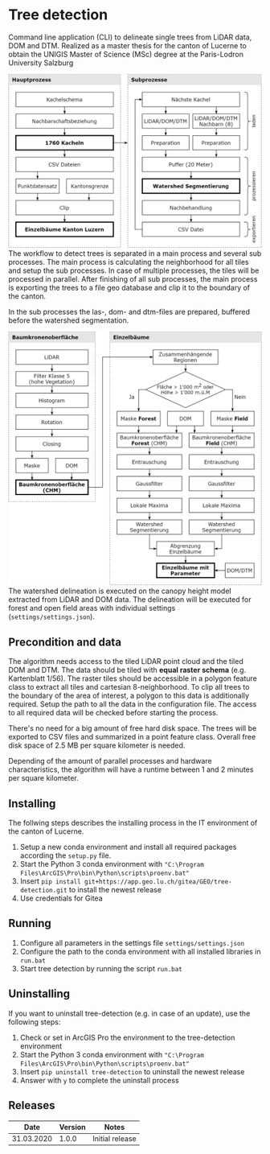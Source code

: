 Tree detection
==============
Command line application (CLI) to delineate single trees from LiDAR data, DOM and DTM.
Realized as a master thesis for the canton of Lucerne to obtain the UNIGIS Master of Science (MSc) degree at the Paris-Lodron University Salzburg


![Final workflow](doc/final_workflow.png)
The workflow to detect trees is separated in a main process and several sub processes.
The main process is calculating the neighborhood for all tiles and setup the sub processes.
In case of multiple processes, the tiles will be processed in parallel. 
After finishing of all sub processes, the main process is exporting the trees to a file geo
database and clip it to the boundary of the canton.

In the sub processes the las-, dom- and dtm-files are prepared, buffered before the watershed
segmentation.

![Workflow for watershed delineation](doc/watershed_workflow.png)
The watershed delineation is executed on the canopy height model extracted from
LiDAR and DOM data. The delineation will be executed for forest and open field areas
with individual settings (`settings/settings.json`).

Precondition and data
---------------------
The algorithm needs access to the tiled LiDAR point cloud and the tiled DOM and DTM.
The data should be tiled with **equal raster schema** (e.g. Kartenblatt 1/56).
The raster tiles should be accessible in a polygon feature class to extract all tiles
and cartesian 8-neighborhood.
To clip all trees to the boundary of the area of interest, a polygon to this data is additionally required.
Setup the path to all the data in the configuration file. 
The access to all required data will be checked before starting the process.

There's no need for a big amount of free hard disk space. The trees will be exported to CSV files
and summarized in a point feature class. Overall free disk space of 2.5 MB per square kilometer is needed.

Depending of the amount of parallel processes and hardware characteristics,
the algorithm will have a runtime between 1 and 2 minutes per square kilometer.


Installing
----------
The follwing steps describes the installing process in the IT environment of the canton of Lucerne.
1. Setup a new conda environment and install all required packages according the `setup.py` file.
2. Start the Python 3 conda environment with `"C:\Program Files\ArcGIS\Pro\bin\Python\scripts\proenv.bat"`
3. Insert `pip install git+https://app.geo.lu.ch/gitea/GEO/tree-detection.git` to install the newest release
4. Use credentials for Gitea

Running
-------
1. Configure all parameters in the settings file `settings/settings.json`
2. Configure the path to the conda environment with all installed libraries in `run.bat`
2. Start tree detection by running the script `run.bat`


Uninstalling
------------
If you want to uninstall tree-detection (e.g. in case of an update), use the following steps:
1. Check or set in ArcGIS Pro the environment to the tree-detection environment
2. Start the Python 3 conda environment with `"C:\Program Files\ArcGIS\Pro\bin\Python\scripts\proenv.bat"`
3. Insert `pip uninstall tree-detection` to uninstall the newest release
4. Answer with `y` to complete the uninstall process

Releases
--------
| Date         | Version | Notes                                                    |
|--------------|---------|----------------------------------------------------------|
| 31.03.2020   | 1.0.0   | Initial release                                          |